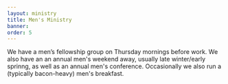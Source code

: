 ```yaml
---
layout: ministry
title: Men's Ministry
banner:
order: 5
---
```


We have a men’s fellowship group on Thursday mornings before work. We also have an
an annual men's weekend away, usually late winter/early sprinng, as well as an annual men's conference.
Occasionally we also run a (typically bacon-heavy) men's breakfast.
